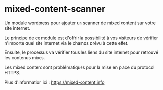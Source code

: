 # mixed-content-scanner
Un module wordpress pour ajouter un scanner de mixed content sur votre site internet.

Le principe de ce module est d'offrir la possibilité à vos visiteurs de vérifier n'importe quel site internet via le champs prévu à cette effet.

Ensuite, le processus va vérifier tous les liens du site internet pour retrouvé les contenus mixes.

Les mixed content sont problématiques pour la mise en place du protocol HTTPS. 

Plus d'information ici :
https://mixed-content.info


